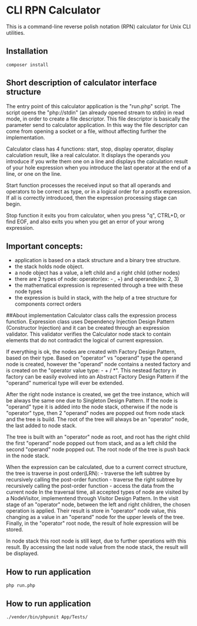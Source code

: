 # CLI RPN Calculator

This is a command-line reverse polish notation (RPN) calculator for Unix CLI utilities.

## Installation

```
composer install
```
## Short description of calculator interface structure
The entry point of this calculator application is the "run.php" script. The script opens the "php://stdin" 
(an already opened stream to stdin) in read mode, in order to create a file descriptor. This file descriptor is basically 
the parameter send to calculator application. In this way the file descriptor can come from opening a socket or a file,
without affecting further the implementation.

Calculator class has 4 functions: start, stop, display operator, display calculation result, like a real calculator.
It displays the operands you introduce if you write them one on a line and displays the calculation result of your hole 
expression when you introduce the last operator at the end of a line, or one on the line.

Start function processes the received input so that all operands and operators to be correct as type, or in a logical
order for a postfix expression. If all is correctly introduced, then the expression processing stage can begin. 

Stop function it exits you from calculator, when you press "q", CTRL+D, or find EOF, and also exits you when you get an 
error of your wrong expression.

## Important concepts:
   - application is based on a stack structure and a binary tree structure.
   - the stack holds node object.
   - a node object has a value, a left child and a right child (other nodes)
   - there are 2 types of node: operator(ex: - , +) and operands(ex: 2, 3)
   - the mathematical expression is represented through a tree with these node types
   - the expression is build in stack, with the help of a tree structure for components correct orders
   
##About implementation
Calculator class calls the expression process function.
Expression class uses Dependency Injection Design Pattern (Constructor Injection) and it can be created through an
expression validator. This validator verifies the Calculator node stack to contain elements that do not contradict the 
logical of current expression.
 
If everything is ok, the nodes are created with Factory Design Pattern, based on their
type. Based on "operator" vs "operand" type the operand node is created, however the "operand" node contains a nested 
factory and is created on the "operator value type: - + / *". This nestead factory in factory can be easily evolved into 
an Abstract Factory Design Pattern if the "operand" numerical type will ever be extended.

After the right node instance is created, we get the tree instance, which will be always the same one due to Singleton 
Design Pattern. If the node is "operand" type it is added into the node stack, otherwise if the node is "operator" type, then 
2 "operand" nodes are popped out from node stack and the tree is build. The root of the tree will always be an "operator" 
node, the last added to node stack.

The tree is built with an "operator" node as root, and root has the right child the first "operand" node popped out from 
stack, and as a left child the second "operand" node popped out. The root node of the tree is push back in the node stack.

When the expression can be calculated, due to a current correct structure, the tree is traverse in post order(LRN):
    - traverse the left subtree by recursively calling the post-order function
    - traverse the right subtree by recursively calling the post-order function
    - access the data from the current node
In the traversal time, all accepted types of node are visited by a NodeVisitor, implementend through Visitor Design Pattern.
In the visit stage of an "operator" node, between the left and right children, the chosen operation is applied. Their 
result is store in "operator" node value, this changing as a value in an "operand" node for the upper levels of the tree. 
Finally, in the "operator" root node, the result of hole expression will be stored.

In node stack this root node is still kept, due to further operations with this result. By accessing the last node value
from the node stack, the result will be displayed.


## How to run application

```
php run.php
```


## How to run application

```
./vendor/bin/phpunit App/Tests/
```

